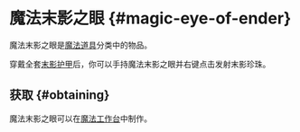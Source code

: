 # 魔法末影之眼 {#magic-eye-of-ender}

魔法末影之眼是[魔法道具](/Magical-Gadgets)分类中的物品。

穿戴全套[末影护甲](/Magical-Armor#ender-armor)后，你可以手持魔法末影之眼并右键点击发射末影珍珠。

## 获取 {#obtaining}

魔法末影之眼可以在[魔法工作台](/Magic-Workbench)中制作。
